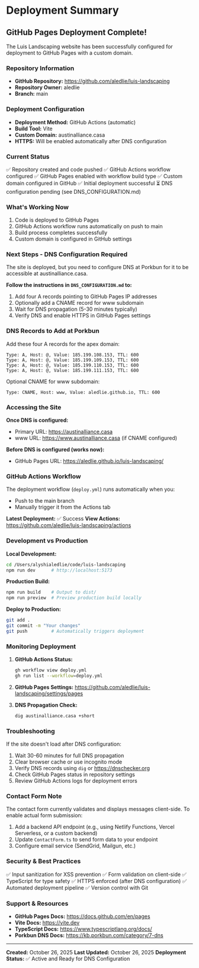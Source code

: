 # Deployment Summary

## GitHub Pages Deployment Complete!

The Luis Landscaping website has been successfully configured for deployment to GitHub Pages with a custom domain.

### Repository Information
- **GitHub Repository:** https://github.com/aledlie/luis-landscaping
- **Repository Owner:** aledlie
- **Branch:** main

### Deployment Configuration
- **Deployment Method:** GitHub Actions (automatic)
- **Build Tool:** Vite
- **Custom Domain:** austinalliance.casa
- **HTTPS:** Will be enabled automatically after DNS configuration

### Current Status
✅ Repository created and code pushed
✅ GitHub Actions workflow configured
✅ GitHub Pages enabled with workflow build type
✅ Custom domain configured in GitHub
✅ Initial deployment successful
⏳ DNS configuration pending (see DNS_CONFIGURATION.md)

### What's Working Now
1. Code is deployed to GitHub Pages
2. GitHub Actions workflow runs automatically on push to main
3. Build process completes successfully
4. Custom domain is configured in GitHub settings

### Next Steps - DNS Configuration Required

The site is deployed, but you need to configure DNS at Porkbun for it to be accessible at austinalliance.casa.

**Follow the instructions in `DNS_CONFIGURATION.md` to:**
1. Add four A records pointing to GitHub Pages IP addresses
2. Optionally add a CNAME record for www subdomain
3. Wait for DNS propagation (5-30 minutes typically)
4. Verify DNS and enable HTTPS in GitHub Pages settings

### DNS Records to Add at Porkbun

Add these four A records for the apex domain:
```
Type: A, Host: @, Value: 185.199.108.153, TTL: 600
Type: A, Host: @, Value: 185.199.109.153, TTL: 600
Type: A, Host: @, Value: 185.199.110.153, TTL: 600
Type: A, Host: @, Value: 185.199.111.153, TTL: 600
```

Optional CNAME for www subdomain:
```
Type: CNAME, Host: www, Value: aledlie.github.io, TTL: 600
```

### Accessing the Site

**Once DNS is configured:**
- Primary URL: https://austinalliance.casa
- www URL: https://www.austinalliance.casa (if CNAME configured)

**Before DNS is configured (works now):**
- GitHub Pages URL: https://aledlie.github.io/luis-landscaping/

### GitHub Actions Workflow

The deployment workflow (`deploy.yml`) runs automatically when you:
- Push to the main branch
- Manually trigger it from the Actions tab

**Latest Deployment:** ✅ Success
**View Actions:** https://github.com/aledlie/luis-landscaping/actions

### Development vs Production

**Local Development:**
```bash
cd /Users/alyshialedlie/code/luis-landscaping
npm run dev      # http://localhost:5173
```

**Production Build:**
```bash
npm run build    # Output to dist/
npm run preview  # Preview production build locally
```

**Deploy to Production:**
```bash
git add .
git commit -m "Your changes"
git push         # Automatically triggers deployment
```

### Monitoring Deployment

1. **GitHub Actions Status:**
   ```bash
   gh workflow view deploy.yml
   gh run list --workflow=deploy.yml
   ```

2. **GitHub Pages Settings:**
   https://github.com/aledlie/luis-landscaping/settings/pages

3. **DNS Propagation Check:**
   ```bash
   dig austinalliance.casa +short
   ```

### Troubleshooting

If the site doesn't load after DNS configuration:
1. Wait 30-60 minutes for full DNS propagation
2. Clear browser cache or use incognito mode
3. Verify DNS records using `dig` or https://dnschecker.org
4. Check GitHub Pages status in repository settings
5. Review GitHub Actions logs for deployment errors

### Contact Form Note

The contact form currently validates and displays messages client-side. To enable actual form submission:
1. Add a backend API endpoint (e.g., using Netlify Functions, Vercel Serverless, or a custom backend)
2. Update `ContactForm.ts` to send form data to your endpoint
3. Configure email service (SendGrid, Mailgun, etc.)

### Security & Best Practices

✅ Input sanitization for XSS prevention
✅ Form validation on client-side
✅ TypeScript for type safety
✅ HTTPS enforced (after DNS configuration)
✅ Automated deployment pipeline
✅ Version control with Git

### Support & Resources

- **GitHub Pages Docs:** https://docs.github.com/en/pages
- **Vite Docs:** https://vite.dev
- **TypeScript Docs:** https://www.typescriptlang.org/docs/
- **Porkbun DNS Docs:** https://kb.porkbun.com/category/7-dns

---

**Created:** October 26, 2025
**Last Updated:** October 26, 2025
**Deployment Status:** ✅ Active and Ready for DNS Configuration
